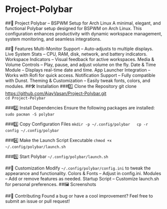 # Project-Polybar
##🚀 Project Polybar – BSPWM Setup for Arch Linux
A minimal, elegant, and functional Polybar setup designed for BSPWM on Arch Linux. This configuration enhances productivity with dynamic workspace management, system monitoring, and seamless integrations.

##🎯 Features
Multi-Monitor Support – Auto-adjusts to multiple displays.
Live System Stats – CPU, RAM, disk, network, and battery indicators.
Workspace Indicators – Visual feedback for active workspaces.
Media & Volume Controls – Play, pause, and adjust volume on the fly.
Date & Time Module – Displays real-time date and time.
App Launcher Integration – Works with Rofi for quick access.
Notification Support – Fully compatible with Dunst.
Theming & Customization – Easily tweak fonts, colors, and modules.
##🛠️ Installation
###1️⃣ Clone the Repository
git clone https://github.com/AjayVasan/Project-Polybar.git  
`cd Project-Polybar`  

###2️⃣ Install Dependencies
Ensure the following packages are installed:
`sudo pacman -S polybar` 

###3️⃣ Copy Configuration Files
`mkdir -p ~/.config/polybar  
cp -r config ~/.config/polybar`

###4️⃣ Make the Launch Script Executable
`chmod +x ~/.config/polybar/launch.sh`  

###5️⃣ Start Polybar
`~/.config/polybar/launch.sh`  

##🎨 Customization
Modify `~/.config/polybar/config.ini` to tweak the appearance and functionality.
Colors & Fonts – Adjust in config.ini.
Modules – Add or remove features as needed.
Startup Script – Customize launch.sh for personal preferences.
##🖼️ Screenshots

##🤝 Contributing
Found a bug or have a cool improvement? Feel free to submit an issue or pull request!
